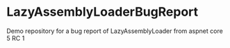 # LazyAssemblyLoaderBugReport
Demo repository for a bug report of LazyAssemblyLoader from aspnet core 5 RC 1
